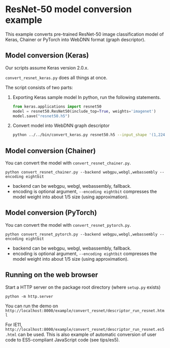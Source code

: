 # ResNet-50 model conversion example
This example converts pre-trained ResNet-50 image classification model of Keras, Chainer or PyTorch into WebDNN format (graph descriptor).

## Model conversion (Keras)
Our scripts assume Keras version 2.0.x.

`convert_resnet_keras.py` does all things at once.

The script consists of two parts:

1. Exporting Keras sample model
    In python, run the following statements.

    ```python
    from keras.applications import resnet50
    model = resnet50.ResNet50(include_top=True, weights='imagenet')
    model.save("resnet50.h5")
    ```

2. Convert model into WebDNN graph descriptor
    ```sh
    python ../../bin/convert_keras.py resnet50.h5 --input_shape '(1,224,224,3)' --out output_keras
    ```

## Model conversion (Chainer)
You can convert the model with `convert_resnet_chainer.py`.

```
python convert_resnet_chainer.py --backend webgpu,webgl,webassembly --encoding eightbit
```

- backend can be webgpu, webgl, webassembly, fallback.
- encoding is optional argument, `--encoding eightbit` compresses the model weight into about 1/5 size (using approximation).

## Model conversion (PyTorch)
You can convert the model with `convert_resnet_pytorch.py`.

```
python convert_resnet_pytorch.py --backend webgpu,webgl,webassembly --encoding eightbit
```

- backend can be webgpu, webgl, webassembly, fallback.
- encoding is optional argument, `--encoding eightbit` compresses the model weight into about 1/5 size (using approximation).

## Running on the web browser
Start a HTTP server on the package root directory (where `setup.py` exists)
```
python -m http.server
```

You can run the demo on `http://localhost:8000/example/convert_resnet/descriptor_run_resnet.html`

For IE11, `http://localhost:8000/example/convert_resnet/descriptor_run_resnet.es5.html`
 can be used. This is also example of automatic conversion of user code to ES5-compliant JavaScript code (see tips/es5).